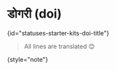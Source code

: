 # डोगरी (doi)
{id="statuses-starter-kits-doi-title"}


> All lines are translated 😊
>
{style="note"}
